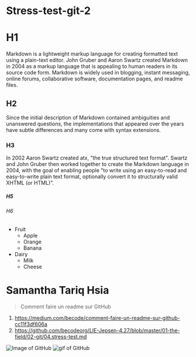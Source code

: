# Stress-test-git-2

# H1
Markdown is a lightweight markup language for creating formatted text using a plain-text editor. John Gruber and Aaron Swartz created Markdown in 2004 as a markup language that is appealing to human readers in its source code form. Markdown is widely used in blogging, instant messaging, online forums, collaborative software, documentation pages, and readme files. 
## H2
Since the initial description of Markdown contained ambiguities and unanswered questions, the implementations that appeared over the years have subtle differences and many come with syntax extensions. 
### H3
In 2002 Aaron Swartz created atx, "the true structured text format". Swartz and John Gruber then worked together to create the Markdown language in 2004, with the goal of enabling people "to write using an easy-to-read and easy-to-write plain text format, optionally convert it to structurally valid XHTML (or HTML)".
##### H5
###### H6


* Fruit
  * Apple
  * Orange
  * Banana
* Dairy
  * Milk
  * Cheese

Samantha Tariq Hsia
=======


> Comment faire un readme sur GitHub
1. https://medium.com/becode/comment-faire-un-readme-sur-github-cc11f3df606a
2. https://github.com/becodeorg/LIE-Jepsen-4.27/blob/master/01-the-field/02-git/04.stress-test.md

![Image of GitHub](https://cdn0.tnwcdn.com/wp-content/blogs.dir/1/files/2018/03/GitHub-brave-hed-796x418.jpg)
![gif of GitHub](https://hackernoon.com/hn-images/1*zm5NLjdhGd3VVTA2u-xEPg.gif)

